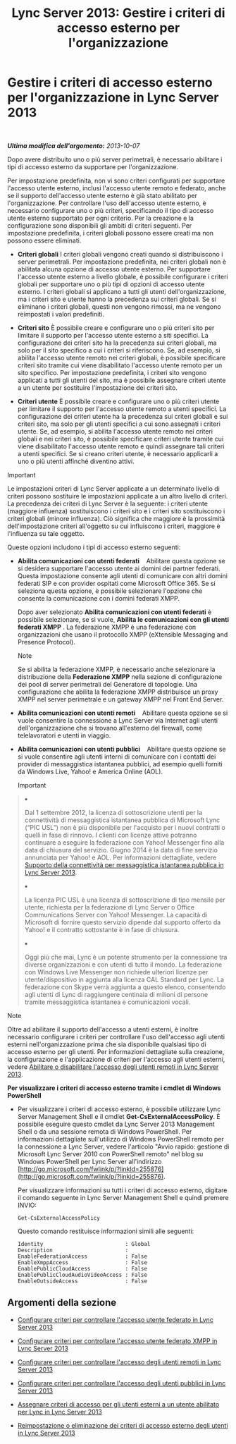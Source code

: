 ﻿---
title: "Lync Server 2013: Gestire i criteri di accesso esterno per l'organizzazione"
TOCTitle: Gestire i criteri di accesso esterno per l'organizzazione
ms:assetid: 5571811e-34c8-443a-b94c-1ab5d4275581
ms:mtpsurl: https://technet.microsoft.com/it-it/library/Gg520995(v=OCS.15)
ms:contentKeyID: 49300564
ms.date: 08/24/2015
mtps_version: v=OCS.15
ms.translationtype: HT
---

# Gestire i criteri di accesso esterno per l'organizzazione in Lync Server 2013

 

_**Ultima modifica dell'argomento:** 2013-10-07_

Dopo avere distribuito uno o più server perimetrali, è necessario abilitare i tipi di accesso esterno da supportare per l'organizzazione.

Per impostazione predefinita, non vi sono criteri configurati per supportare l'accesso utente esterno, inclusi l'accesso utente remoto e federato, anche se il supporto dell'accesso utente esterno è già stato abilitato per l'organizzazione. Per controllare l'uso dell'accesso utente esterno, è necessario configurare uno o più criteri, specificando il tipo di accesso utente esterno supportato per ogni criterio. Per la creazione e la configurazione sono disponibili gli ambiti di criteri seguenti. Per impostazione predefinita, i criteri globali possono essere creati ma non possono essere eliminati.

  - **Criteri globali** I criteri globali vengono creati quando si distribuiscono i server perimetrali. Per impostazione predefinita, nei criteri globali non è abilitata alcuna opzione di accesso utente esterno. Per supportare l'accesso utente esterno a livello globale, è possibile configurare i criteri globali per supportare uno o più tipi di opzioni di accesso utente esterno. I criteri globali si applicano a tutti gli utenti dell'organizzazione, ma i criteri sito e utente hanno la precedenza sui criteri globali. Se si eliminano i criteri globali, questi non vengono rimossi, ma ne vengono reimpostati i valori predefiniti.

  - **Criteri sito** È possibile creare e configurare uno o più criteri sito per limitare il supporto per l'accesso utente esterno a siti specifici. La configurazione dei criteri sito ha la precedenza sui criteri globali, ma solo per il sito specifico a cui i criteri si riferiscono. Se, ad esempio, si abilita l'accesso utente remoto nei criteri globali, è possibile specificare criteri sito tramite cui viene disabilitato l'accesso utente remoto per un sito specifico. Per impostazione predefinita, i criteri sito vengono applicati a tutti gli utenti del sito, ma è possibile assegnare criteri utente a un utente per sostituire l'impostazione dei criteri sito.

  - **Criteri utente** È possibile creare e configurare uno o più criteri utente per limitare il supporto per l'accesso utente remoto a utenti specifici. La configurazione dei criteri utente ha la precedenza sui criteri globali e sui criteri sito, ma solo per gli utenti specifici a cui sono assegnati i criteri utente. Se, ad esempio, si abilita l'accesso utente remoto nei criteri globali e nei criteri sito, è possibile specificare criteri utente tramite cui viene disabilitato l'accesso utente remoto e quindi assegnare tali criteri a utenti specifici. Se si creano criteri utente, è necessario applicarli a uno o più utenti affinché diventino attivi.

> [!important]  
> Le impostazioni criteri di Lync Server applicate a un determinato livello di criteri possono sostituire le impostazioni applicate a un altro livello di criteri. La precedenza dei criteri di Lync Server è la seguente: i criteri utente (maggiore influenza) sostituiscono i criteri sito e i criteri sito sostituiscono i criteri globali (minore influenza). Ciò significa che maggiore è la prossimità dell'impostazione criteri all'oggetto su cui influiscono i criteri, maggiore è l'influenza su tale oggetto.

Queste opzioni includono i tipi di accesso esterno seguenti:

  - **Abilita comunicazioni con utenti federati**    Abilitare questa opzione se si desidera supportare l'accesso utente ai domini dei partner federati. Questa impostazione consente agli utenti di comunicare con altri domini federati SIP e con provider ospitati come Microsoft Office 365. Se si seleziona questa opzione, è possibile selezionare l'opzione che consente la comunicazione con i domini federati XMPP.
    
    Dopo aver selezionato **Abilita comunicazioni con utenti federati** è possibile selezionare, se si vuole, **Abilita le comunicazioni con gli utenti federati XMPP** . La federazione XMPP è una federazione con organizzazioni che usano il protocollo XMPP (eXtensible Messaging and Presence Protocol).
    

    > [!NOTE]
    > Se si abilita la federazione XMPP, è necessario anche selezionare la distribuzione della <STRONG>Federazione XMPP</STRONG> nella sezione di configurazione dei pool di server perimetrali del Generatore di topologie. Una configurazione che abilita la federazione XMPP distribuisce un proxy XMPP nel server perimetrale e un gateway XMPP nel Front End Server.



  - **Abilita comunicazioni con utenti remoti**    Abilitare questa opzione se si vuole consentire la connessione a Lync Server via Internet agli utenti dell'organizzazione che si trovano all'esterno del firewall, come telelavoratori e utenti in viaggio.

  - **Abilita comunicazioni con utenti pubblici**    Abilitare questa opzione se si vuole consentire agli utenti interni di comunicare con i contatti dei provider di messaggistica istantanea pubblici, ad esempio quelli forniti da Windows Live, Yahoo\! e America Online (AOL).
    
    > [!important]  
    > <ul>    
> <li><p>Dal 1 settembre 2012, la licenza di sottoscrizione utenti per la connettività di messaggistica istantanea pubblica di Microsoft Lync (“PIC USL”) non è più disponibile per l'acquisto per i nuovi contratti o quelli in fase di rinnovo. I clienti con licenze attive potranno continuare a eseguire la federazione con Yahoo! Messenger fino alla data di chiusura del servizio. Giugno 2014 è la data di fine servizio annunciata per Yahoo! e AOL. Per informazioni dettagliate, vedere <a href="lync-server-2013-support-for-public-instant-messenger-connectivity.md">Supporto della connettività per messaggistica istantanea pubblica in Lync Server 2013</a>.</p></li>    
> 
> <li><p>La licenza PIC USL è una licenza di sottoscrizione di tipo mensile per utente, richiesta per la federazione di Lync Server o Office Communications Server con Yahoo! Messenger. La capacità di Microsoft di fornire questo servizio dipende dal supporto offerto da Yahoo! e il contratto sottostante è in fase di chiusura.</p></li>    
> 
> 
> <li><p>Oggi più che mai, Lync è un potente strumento per la connessione tra diverse organizzazioni e con utenti di tutto il mondo. La federazione con Windows Live Messenger non richiede ulteriori licenze per utente/dispositivo in aggiunta alla licenza CAL Standard per Lync. La federazione con Skype verrà aggiunta a questo elenco, consentendo agli utenti di Lync di raggiungere centinaia di milioni di persone tramite messaggistica istantanea e comunicazioni vocali.</p></li>    </ul>



> [!NOTE]
> Oltre ad abilitare il supporto dell'accesso a utenti esterni, è inoltre necessario configurare i criteri per controllare l'uso dell'accesso agli utenti esterni nell'organizzazione prima che sia disponibile qualsiasi tipo di accesso esterno per gli utenti. Per informazioni dettagliate sulla creazione, la configurazione e l'applicazione di criteri per l'accesso agli utenti esterni, vedere <A href="lync-server-2013-enable-or-disable-remote-user-access.md">Abilitare o disabilitare l'accesso degli utenti remoti in Lync Server 2013</A>.



**Per visualizzare i criteri di accesso esterno tramite i cmdlet di Windows PowerShell**

  - Per visualizzare i criteri di accesso esterno, è possibile utilizzare Lync Server Management Shell e il cmdlet **Get-CsExternalAccessPolicy**. È possibile eseguire questo cmdlet da Lync Server 2013 Management Shell o da una sessione remota di Windows PowerShell. Per informazioni dettagliate sull'utilizzo di Windows PowerShell remoto per la connessione a Lync Server, vedere l'articolo "Avvio rapido: gestione di Microsoft Lync Server 2010 con PowerShell remoto" nel blog su Windows PowerShell per Lync Server all'indirizzo [http://go.microsoft.com/fwlink/p/?linkId=255876](http://go.microsoft.com/fwlink/p/?linkid=255876).
    
    Per visualizzare informazioni su tutti i criteri di accesso esterno, digitare il comando seguente in Lync Server Management Shell e quindi premere INVIO:
    
        Get-CsExternalAccessPolicy
    
    Questo comando restituisce informazioni simili alle seguenti:
    
        Identity                          : Global
        Description                       :
        EnableFederationAccess            : False
        EnableXmppAccess                  : False
        EnablePublicCloudAccess           : False
        EnablePublicCloudAudioVideoAccess : False
        EnableOutsideAccess               : False

## Argomenti della sezione

  - [Configurare criteri per controllare l'accesso utente federato in Lync Server 2013](lync-server-2013-configure-policies-to-control-federated-user-access.md)

  - [Configurare criteri per controllare l'accesso utente federato XMPP in Lync Server 2013](lync-server-2013-configure-policies-to-control-xmpp-federated-user-access.md)

  - [Configurare criteri per controllare l'accesso degli utenti remoti in Lync Server 2013](lync-server-2013-configure-policies-to-control-remote-user-access.md)

  - [Configurare criteri per controllare l'accesso degli utenti pubblici in Lync Server 2013](lync-server-2013-configure-policies-to-control-public-user-access.md)

  - [Assegnare criteri di accesso per gli utenti esterni a un utente abilitato per Lync in Lync Server 2013](lync-server-2013-assign-an-external-user-access-policy-to-a-lync-enabled-user.md)

  - [Reimpostazione o eliminazione dei criteri di accesso esterno degli utenti in Lync Server 2013](lync-server-2013-resetting-or-deleting-external-user-access-policies.md)

